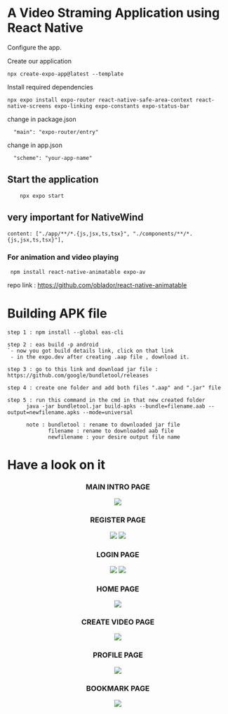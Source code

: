 # A Video Straming Application using React Native

Configure the app.

Create our application

```
npx create-expo-app@latest --template
```

Install required dependencies

```
npx expo install expo-router react-native-safe-area-context react-native-screens expo-linking expo-constants expo-status-bar
```

change in package.json

```
  "main": "expo-router/entry"
```

change in app.json

```
  "scheme": "your-app-name"
```

## Start the application

```
    npx expo start
```

## very important for NativeWind

```
content: ["./app/**/*.{js,jsx,ts,tsx}", "./components/**/*.{js,jsx,ts,tsx}"],
```

### For animation and video playing

```
 npm install react-native-animatable expo-av
```

repo link : https://github.com/oblador/react-native-animatable

# Building APK file

```
step 1 : npm install --global eas-cli

step 2 : eas build -p android
`- now you got build details link, click on that link
 - in the expo.dev after creating .aap file , download it.

step 3 : go to this link and download jar file :  https://github.com/google/bundletool/releases

step 4 : create one folder and add both files ".aap" and ".jar" file

step 5 : run this command in the cmd in that new created folder
      java -jar bundletool.jar build-apks --bundle=filename.aab --output=newfilename.apks --mode=universal

      note : bundletool : rename to downloaded jar file
             filename : rename to downloaded aab file
             newfilename : your desire output file name

```


# Have a look on it

<div align="center">

### MAIN INTRO PAGE
<img src="https://github.com/jayminDarji2003/form-validation-yup-formik/assets/122532790/d9431e01-6ca6-4c26-a1ad-8d1ae7d0800f">

### REGISTER PAGE
<img src="https://github.com/jayminDarji2003/form-validation-yup-formik/assets/122532790/46b5596b-e0f8-4431-9e3e-c5fd5e574eac">
<img src="https://github.com/jayminDarji2003/form-validation-yup-formik/assets/122532790/50df362b-e8e2-4c94-92e4-0041d5a668b1">

### LOGIN PAGE
<img src="https://github.com/jayminDarji2003/form-validation-yup-formik/assets/122532790/d98964a0-c735-42b4-a9a8-048452019895">
<img src="https://github.com/jayminDarji2003/form-validation-yup-formik/assets/122532790/5ab4e759-b676-498d-ab47-87646b2d4949">

### HOME PAGE
<img src="https://github.com/jayminDarji2003/form-validation-yup-formik/assets/122532790/8ce7d1ea-45c4-4aa6-8ea3-ffe1d7d222b9">

### CREATE VIDEO PAGE
<img src="https://github.com/jayminDarji2003/form-validation-yup-formik/assets/122532790/91d557fd-1800-4e76-a6f4-e19a041b1024">

### PROFILE PAGE
<img src="https://github.com/jayminDarji2003/form-validation-yup-formik/assets/122532790/edef2d3c-f738-464a-a397-8b9418a76151">

### BOOKMARK PAGE
<img src="https://github.com/jayminDarji2003/form-validation-yup-formik/assets/122532790/ff05524d-d631-4c49-bb73-7c413a0225b5">

</div>


